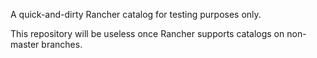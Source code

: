 A quick-and-dirty Rancher catalog for testing purposes only.

This repository will be useless once Rancher supports catalogs on non-master branches.
